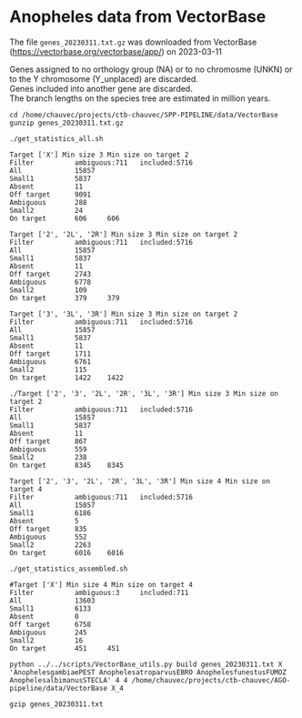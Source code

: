 # Anopheles data from VectorBase

The file `genes_20230311.txt.gz` was downloaded from VectorBase (https://vectorbase.org/vectorbase/app/) on 2023-03-11

Genes assigned to no orthology group (NA) or to no chromosme (UNKN) or to the Y chromosome (Y_unplaced) are discarded.  
Genes included into another gene are discarded.  
The branch lengths on the species tree are estimated in million years.

```
cd /home/chauvec/projects/ctb-chauvec/SPP-PIPELINE/data/VectorBase
gunzip genes_20230311.txt.gz
```

```
./get_statistics_all.sh
```

```
Target ['X'] Min size 3 Min size on target 2
Filter          ambiguous:711   included:5716
All             15857
Small1          5837
Absent          11
Off target      9091
Ambiguous       288
Small2          24
On target       606     606
```

```
Target ['2', '2L', '2R'] Min size 3 Min size on target 2
Filter          ambiguous:711   included:5716
All             15857
Small1          5837
Absent          11
Off target      2743
Ambiguous       6778
Small2          109
On target       379     379
```

```
Target ['3', '3L', '3R'] Min size 3 Min size on target 2
Filter          ambiguous:711   included:5716
All             15857
Small1          5837
Absent          11
Off target      1711
Ambiguous       6761
Small2          115
On target       1422    1422
```

```
./Target ['2', '3', '2L', '2R', '3L', '3R'] Min size 3 Min size on target 2
Filter          ambiguous:711   included:5716
All             15857
Small1          5837
Absent          11
Off target      867
Ambiguous       559
Small2          238
On target       8345    8345

Target ['2', '3', '2L', '2R', '3L', '3R'] Min size 4 Min size on target 4
Filter          ambiguous:711   included:5716
All             15857
Small1          6186
Absent          5
Off target      835
Ambiguous       552
Small2          2263
On target       6016    6016
```

```
./get_statistics_assembled.sh
```

```
#Target ['X'] Min size 4 Min size on target 4
Filter          ambiguous:3     included:711
All             13603
Small1          6133
Absent          0
Off target      6758
Ambiguous       245
Small2          16
On target       451     451
```

```
python ../../scripts/VectorBase_utils.py build genes_20230311.txt X 'AnophelesgambiaePEST AnophelesatroparvusEBRO AnophelesfunestusFUMOZ AnophelesalbimanusSTECLA' 4 4 /home/chauvec/projects/ctb-chauvec/AGO-pipeline/data/VectorBase X_4
```

```
gzip genes_20230311.txt
```
